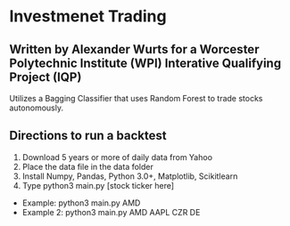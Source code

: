 # Investmenet Trading
## Written by Alexander Wurts for a Worcester Polytechnic Institute (WPI) Interative Qualifying Project (IQP)

Utilizes a Bagging Classifier that uses Random Forest to trade stocks autonomously.


## Directions to run a backtest
1. Download 5 years or more of daily data from Yahoo
2. Place the data file in the data folder
3. Install Numpy, Pandas, Python 3.0+, Matplotlib, Scikitlearn
4. Type python3 main.py [stock ticker here]
  * Example: python3 main.py AMD
  * Example 2: python3 main.py AMD AAPL CZR DE
